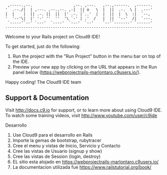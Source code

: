 
     ,-----.,--.                  ,--. ,---.   ,--.,------.  ,------.
    '  .--./|  | ,---. ,--.,--. ,-|  || o   \  |  ||  .-.  \ |  .---'
    |  |    |  || .-. ||  ||  |' .-. |`..'  |  |  ||  |  \  :|  `--, 
    '  '--'\|  |' '-' ''  ''  '\ `-' | .'  /   |  ||  '--'  /|  `---.
     `-----'`--' `---'  `----'  `---'  `--'    `--'`-------' `------'
    ----------------------------------------------------------------- 


Welcome to your Rails project on Cloud9 IDE!

To get started, just do the following:

1. Run the project with the "Run Project" button in the menu bar on top of the IDE.
2. Preview your new app by clicking on the URL that appears in the Run panel below (https://webprojectrails-marlontaro.c9users.io/).

Happy coding!
The Cloud9 IDE team


## Support & Documentation

Visit http://docs.c9.io for support, or to learn more about using Cloud9 IDE. 
To watch some training videos, visit http://www.youtube.com/user/c9ide

Desarrollo
1. Use Cloud9 para el desarrollo en Rails
2. Importe la gemas de bootstrap, rubytracer
3. Cree el menu y vistas de Inicio, Servicio y Contacto
4. Cree las vistas de Usuario (signup y show)
5. Cree las vistas de Session  (login, destroy)
6. EL sitio esta alojado en https://webprojectrails-marlontaro.c9users.io/
7. La documentacion utilizada fue https://www.railstutorial.org/book/